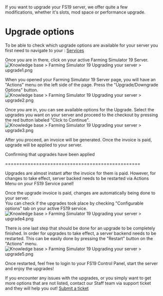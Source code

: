 If you want to upgrade your FS19 server, we offer quite a few modifications, whether it's slots, mod space or performance upgrade.

Upgrade options
===============

  
To be able to check which upgrade options are available for your server you first need to navigate to your : [Services](https://clients.fragnet.net/clientarea.php?action=services)  
  
Once you are in there, click on your active Farming Simulator 19 Server.  
![](https://fragnet.atlassian.net/wiki/download/thumbnails/76022247/upgrade1.png?version=1&modificationDate=1598364198686&cacheVersion=1&api=v2&height=400 "Knowledge base > Farming Simulator 19 Upgrading your server > upgrade1.png")

When you opened your Farming Simulator 19 Server page, you will have an "Actions" menu on the left side of the page. Press the "Upgrade/Downgrade Options" button.  
![](https://fragnet.atlassian.net/wiki/download/thumbnails/76022247/upgrade2.png?version=2&modificationDate=1598364535604&cacheVersion=1&api=v2&width=570 "Knowledge base > Farming Simulator 19 Upgrading your server > upgrade2.png")

  
Once you are in, you can see available options for the Upgrade. Select the upgrades you want on your server and proceed to the checkout by pressing the red button labeled "Click to Continue".  
![](https://fragnet.atlassian.net/wiki/download/thumbnails/76022247/upgrade3.png?version=1&modificationDate=1598365064641&cacheVersion=1&api=v2&width=570 "Knowledge base > Farming Simulator 19 Upgrading your server > upgrade3.png")  
  
After you proceed, an invoice will be generated. Once the invoice is paid, upgrade will be applied to your server.

Confirming that upgrades have been applied  
  

================================================

Upgrades are almost instant after the invoice for them is paid. However, for changes to take effect, server backed needs to be restarted via Actions Menu on your FS19 Service panel!

Once the upgrade invoice is paid, changes are automatically being done to your server.   
You can check if the upgrades took place by checking "Configurable options" tab on your active FS19 service.  
![](https://fragnet.atlassian.net/wiki/download/thumbnails/76022247/upgrade4.png?version=1&modificationDate=1598365734792&cacheVersion=1&api=v2&width=570 "Knowledge base > Farming Simulator 19 Upgrading your server > upgrade4.png")

  
There is one last step that should be done for an upgrade to be completely finished. In order for upgrades to take effect, a server backend needs to be restarted. This can be easily done by pressing the "Restart" button on the "Actions" menu.  
![](https://fragnet.atlassian.net/wiki/download/thumbnails/76022247/upgrade5.png?version=1&modificationDate=1598365739458&cacheVersion=1&api=v2&width=570 "Knowledge base > Farming Simulator 19 Upgrading your server > upgrade5.png")  
  
Once restarted, feel free to login to your FS19 Control Panel, start the server and enjoy the upgrades!  
  

If you encounter any issues with the upgrades, or you simply want to get more options that are not listed, contact our Staff team via support ticket and they will help you out! [Submit a ticket](https://clients.fragnet.net/submitticket.php)